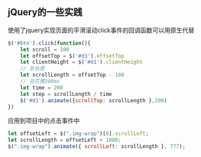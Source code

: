## jQuery的一些实践
使用了jquery实现页面的平滑滚动click事件的回调函数可以用原生代替
```js
$('#btn').click(function(){
    let scroll = 100
    let offsetTop = $('#d3').offsetTop
    let clientHeight = $('#d1').clientHeight
	// 总长度
    let scrollLength = offsetTop - 100
    // 总花费200ms
    let time = 200
    let step = scrollLength / time
	$('#d1').animate({scrollTop: scrollLength },200)
})
```
应用到项目中的点击事件中
```js
let offsetLeft = $(".img-wrap")[0].scrollLeft;
let scrollLength = offsetLeft + 1800;
$(".img-wrap").animate({ scrollLeft: scrollLength }, 777);
```
